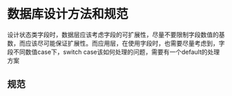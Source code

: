 # 数据库设计方法和规范



设计状态类字段时，数据层应该考虑字段的可扩展性，尽量不要限制字段数值的基数，而应该尽可能保证扩展性。而应用层，在使用字段时，也需要尽量考虑到，字段不同数值case下，switch case该如何处理的问题，需要有一个default的处理方案


## 规范


